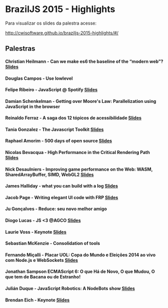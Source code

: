 # BrazilJS 2015 - Highlights

Para visualizar os slides da palestra acesse:

http://cwisoftware.github.io/braziljs-2015-highlights/#/

## Palestras

#### Christian Heilmann - Can we make es6 the baseline of the “modern web”? [Slides](http://pt.slideshare.net/cheilmann/can-we-make-es6-the-baseline-of-the-modern-web-braziljs-2105)

#### Douglas Campos - Use lowlevel

#### Felipe Ribeiro - JavaScript @ Spotify [Slides](https://speakerdeck.com/felipernb/javascript-at-spotify)

#### Damian Schenkelman - Getting over Moore's Law: Parallelization using JavaScript in the browser

#### Reinaldo Ferraz - A saga dos 12 tópicos de acessibilidade [Slides](http://pt.slideshare.net/reinaldoferraz/a-saga-dos-12-tpicos-de-acessibilidade-na-web)

#### Tania Gonzalez - The Javascript Toolkit [Slides](http://www.slideshare.net/taniadgv/javascript-toolkit-52014677)

#### Raphael Amorim - 500 days of open source [Slides](https://speakerdeck.com/raphamorim/500-days-of-open-source)

#### Nicolas Bevacqua - High Performance in the Critical Rendering Path [Slides](https://speakerdeck.com/bevacqua/high-performance-in-the-critical-path)

#### Nick Desaulniers - Improving game performance on the Web: WASM, SharedArrayBuffer, SIMD, WebGL2 [Slides](http://nickdesaulniers.github.io/BrazilJS2015/slides/index.html#/)

#### James Halliday - what you can build with a log [Slides](https://github.com/substack/braziljs-2015-talk)

#### Jacob Page - Writing elegant UI code with FRP [Slides](http://slides.com/jacobpage/frp#/)

#### Ju Gonçalves - Reduce: seu novo melhor amigo

#### Diogo Lucas - JS <3 @AGCO [Slides](https://github.com/dclucas/BrazilJS2015/tree/develop)

#### Laurie Voss - Keynote [Slides](http://slides.com/seldo/npm-past-present-and-future?token=xYgn8LKj#/)

#### Sebastian McKenzie - Consolidation of tools

#### Fernando Miçalli - Placar UOL: Copa do Mundo e Eleições 2014 ao vivo com Node.js e WebSockets [Slides](https://speakerdeck.com/fermads/copa-do-mundo-e-eleicoes-ao-vivo-com-node-dot-js-e-websockets)

#### Jonathan Sampson ECMAScript 6: O que Há de Novo, O que Mudou, O que tem de Bacana ou de Estranho!

#### Julián Duque - JavaScript Robotics: A NodeBots show [Slides](http://www.slideshare.net/JulinDavidDuque/javascript-robotics-a-nodebots-show)

#### Brendan Eich - Keynote [Slides](http://brendaneich.github.io/BrazilJS-2015/)


